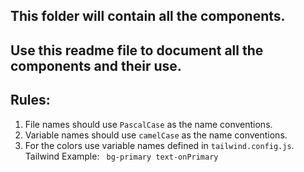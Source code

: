 ## This folder will contain all the components.

## Use this readme file to document all the components and their use.

## Rules:

1. File names should use `PascalCase` as the name conventions.
2. Variable names should use `camelCase` as the name conventions.
3. For the colors use variable names defined in `tailwind.config.js`. Tailwind Example: ` bg-primary text-onPrimary`
